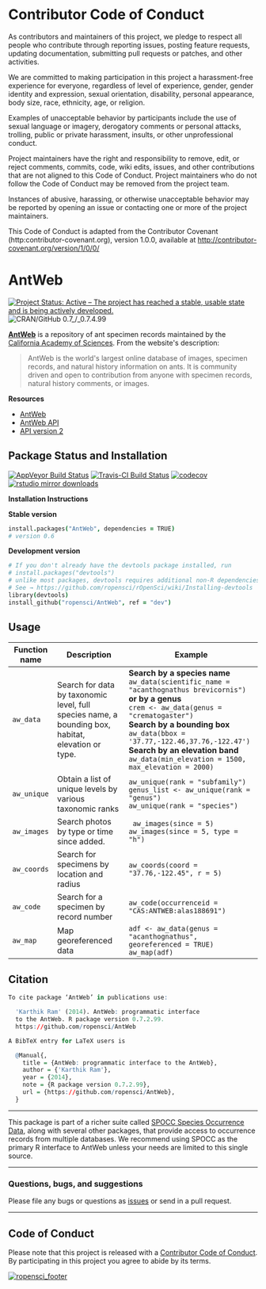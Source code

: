 # Contributor Code of Conduct

As contributors and maintainers of this project, we pledge to respect all people who 
contribute through reporting issues, posting feature requests, updating documentation,
submitting pull requests or patches, and other activities.

We are committed to making participation in this project a harassment-free experience for
everyone, regardless of level of experience, gender, gender identity and expression,
sexual orientation, disability, personal appearance, body size, race, ethnicity, age, or religion.

Examples of unacceptable behavior by participants include the use of sexual language or
imagery, derogatory comments or personal attacks, trolling, public or private harassment,
insults, or other unprofessional conduct.

Project maintainers have the right and responsibility to remove, edit, or reject comments,
commits, code, wiki edits, issues, and other contributions that are not aligned to this 
Code of Conduct. Project maintainers who do not follow the Code of Conduct may be removed 
from the project team.

Instances of abusive, harassing, or otherwise unacceptable behavior may be reported by 
opening an issue or contacting one or more of the project maintainers.

This Code of Conduct is adapted from the Contributor Covenant 
(http:contributor-covenant.org), version 1.0.0, available at 
http://contributor-covenant.org/version/1/0/0/
# AntWeb
[![Project Status: Active – The project has reached a stable, usable state and is being actively developed.](http://www.repostatus.org/badges/latest/active.svg)](http://www.repostatus.org/#active)
![CRAN/GitHub 0.7_/_0.7.4.99](https://img.shields.io/badge/CRAN/GitHub-0.7_/_0.7.4.99-blue.svg) 

[__AntWeb__](http://www.antweb.org/) is a repository of ant specimen records maintained by the [California Academy of Sciences](http://www.calacademy.org/). From the website's description:  

> AntWeb is the world's largest online database of images, specimen records, and natural history information on ants. It is community driven and open to contribution from anyone with specimen records, natural history comments, or images.

__Resources__  
* [AntWeb](http://www.antweb.org/)   
* [AntWeb API](http://www.antweb.org/api/)
* [API version 2](http://www.antweb.org/api/v2/)

## Package Status and Installation

[![AppVeyor Build Status](https://ci.appveyor.com/api/projects/status/github/ropensci/antweb?branch=master&svg=true)](https://ci.appveyor.com/project/ropensci/antweb)
[![Travis-CI Build Status](https://travis-ci.org/ropensci/antweb.svg?branch=master)](https://travis-ci.org/)
 [![codecov](https://codecov.io/gh/RMHogervorst/antweb/branch/master/graph/badge.svg)](https://codecov.io/gh/RMHogervorst/antweb)
[![rstudio mirror downloads](http://cranlogs.r-pkg.org/badges/AntWeb?color=blue)](https://github.com/metacran/cranlogs.app)

__Installation Instructions__

__Stable version__  

```coffee
install.packages("AntWeb", dependencies = TRUE)
# version 0.6
```

__Development version__  

```coffee
# If you don't already have the devtools package installed, run
# install.packages("devtools")
# unlike most packages, devtools requires additional non-R dependencies depending on your OS. 
# See → https://github.com/ropensci/rOpenSci/wiki/Installing-devtools
library(devtools)
install_github("ropensci/AntWeb", ref = "dev")
```

## Usage

| Function name | Description | Example | 
| ------------- | ----------- | ------- |
| `aw_data`  | Search for data by taxonomic level, full species name, a bounding box, habitat, elevation or type.     |    __Search by a species name__ <br> `aw_data(scientific_name = "acanthognathus brevicornis")` <br> __or by a genus__ <br> `crem <- aw_data(genus = "crematogaster")`  <br> __Search by a bounding box__ <br> `aw_data(bbox = '37.77,-122.46,37.76,-122.47')` <br> __Search by an elevation band__ <br> `aw_data(min_elevation = 1500, max_elevation = 2000)` |
| `aw_unique` | Obtain a list of unique levels by various taxonomic ranks    | `aw_unique(rank = "subfamily")` <br>`genus_list <- aw_unique(rank = "genus")`<br>`aw_unique(rank = "species")` |
| `aw_images` | Search photos by type or time since added.     |    ` aw_images(since = 5)`<br> `aw_images(since = 5, type = "h")` |
| `aw_coords` | Search for specimens by location and radius     |    `aw_coords(coord = "37.76,-122.45", r = 5)` |
| `aw_code` | Search for a specimen by record number   |  `aw_code(occurrenceid = "CAS:ANTWEB:alas188691")` |
| `aw_map` | Map georeferenced data | `adf <- aw_data(genus = "acanthognathus", georeferenced = TRUE)`<br>`aw_map(adf)` |

## Citation

```r
To cite package ‘AntWeb’ in publications use:

  'Karthik Ram' (2014). AntWeb: programmatic interface
  to the AntWeb. R package version 0.7.2.99.
  https://github.com/ropensci/AntWeb

A BibTeX entry for LaTeX users is

  @Manual{,
    title = {AntWeb: programmatic interface to the AntWeb},
    author = {'Karthik Ram'},
    year = {2014},
    note = {R package version 0.7.2.99},
    url = {https://github.com/ropensci/AntWeb},
  }
```

---
  
This package is part of a richer suite called [SPOCC Species Occurrence Data](https://github.com/ropensci/spocc), along with several other packages, that provide access to occurrence records from multiple databases. We recommend using SPOCC as the primary R interface to AntWeb unless your needs are limited to this single source.    

---

### Questions, bugs, and suggestions

Please file any bugs or questions as [issues](https://github.com/ropensci/AntWeb/issues/new) or send in a pull request.

---

## Code of Conduct

Please note that this project is released with a [Contributor Code of Conduct](CONDUCT.md).
By participating in this project you agree to abide by its terms.


[![ropensci_footer](http://ropensci.org/public_images/github_footer.png)](http://ropensci.org)

 
